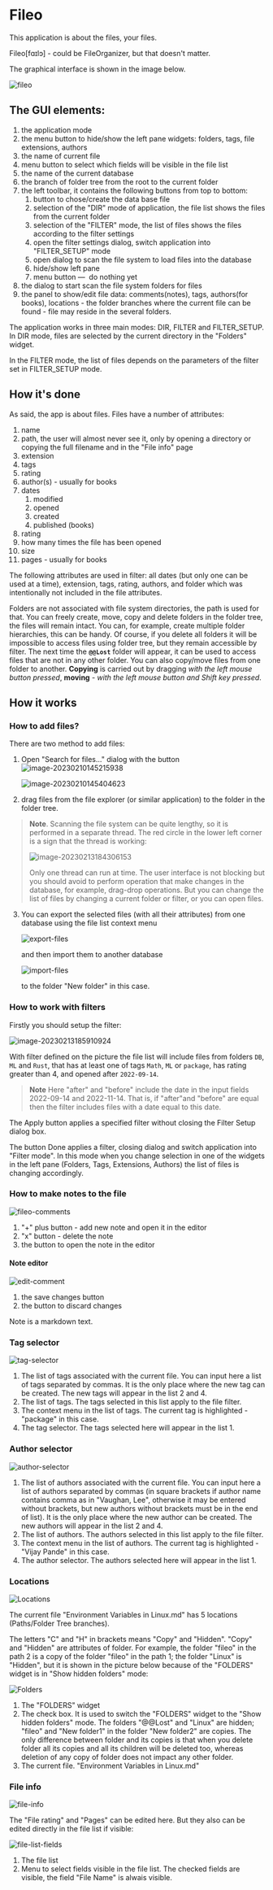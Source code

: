 # Fileo

This application is about the files, your files.

Fileo[fɑɪlɔ] - could be FileOrganizer, but that doesn't matter.

The graphical interface is shown in the image below.

![fileo](img/fileo.jpg)

## The GUI elements:

1. the application mode
2. the menu button to hide/show the left pane widgets: folders, tags, file extensions, authors
3. the name of current file
4. menu button to select which fields will be visible in the file list
5. the name of the current database
6. the branch of folder tree from the root to the current folder
7. the left toolbar, it contains the following buttons from top to bottom:
   1. button to chose/create the data base file
   2. selection of the "DIR" mode of application, the file list shows the files from the current folder
   3. selection of the "FILTER" mode, the list of files shows the files according to the filter settings
   4. open the filter settings dialog, switch application into "FILTER_SETUP" mode
   5. open dialog to scan the file system to load files into the database
   6. hide/show left pane
   7. menu button   &mdash;   do nothing yet
8. the dialog to start scan the file system folders for files
9. the panel to show/edit file data: comments(notes), tags, authors(for books), locations - the folder branches where the current file can be found - file may reside in the several folders.

The application works in three main modes: DIR, FILTER and FILTER_SETUP. In DIR mode, files are selected by the current directory in the "Folders" widget.

In the FILTER mode, the list of files depends on the parameters of the filter set in FILTER_SETUP mode.

## How it's done

As said, the app is about files. Files have a number of attributes:

1. name
2. path, the user will almost never see it, only by opening a directory or copying the full filename and in the "File info" page
3. extension
4. tags
5. rating
6. author(s) - usually for books
7. dates
   1. modified
   2. opened
   3. created
   4. published (books)
8. rating
9. how many times the file has been opened
10. size
11. pages - usually for books

The following attributes are used in filter: all dates (but only one can be used at a time), extension, tags, rating, authors, and folder which was intentionally not included in the file attributes.

Folders are not associated with file system directories, the path is used for that. You can freely create, move, copy and delete folders in the folder tree, the files will remain intact. You can, for example, create multiple folder hierarchies, this can be handy. Of course, if you delete all folders it will be impossible to access files using folder tree, but they remain accessible by filter. The next time the **`@@Lost`** folder will appear, it can be used to access files that are not in any other folder.
You can also copy/move files from one folder to another. **Copying** is carried out by dragging *with the left mouse button pressed*, **moving** - *with the left mouse button and Shift key pressed*.

## How it works

### How to add files?

There are two method to add files:

1. Open "Search for files..." dialog with the button ![image-20230210145215938](img/image-20230210145215938.png)

   ![image-20230210145404623](img/image-20230210145404623.png)

2. drag files from the file explorer (or similar application) to the folder in the folder tree.

> **Note**. Scanning the file system can be quite lengthy, so it is performed in a separate thread.
> The red circle in the lower left corner is a sign that the thread is working:
>
> ![image-20230213184306153](img/image-20230213184306153.png)
>
> Only one thread can run at time. The user interface is not blocking but you should avoid to perform operation that make changes in the database, for example, drag-drop operations. But you can change the list of files by changing a current folder or filter, or you can open files.

3. You can export the selected files (with all their attributes) from one database using the file list context menu

   ![export-files](img/export-files.jpg)

   and then import them to another database

   ![import-files](img/import-files.jpg)

   to the folder "New folder" in this case.

### How to work with filters

Firstly you should setup the filter:

![image-20230213185910924](img/image-20230213185910924.png)

With filter defined on the picture the file list will include files from folders `DB`, `ML` and `Rust`, that has at least one of tags `Math`, `ML` or `package`, has rating greater than 4, and opened after `2022-09-14`.

> **Note** Here "after" and "before" include the date in the input fields 2022-09-14 and 2022-11-14. That is, if "after"and "before" are equal then the filter includes files with a date equal to this date.

The Apply button applies a specified filter without closing the Filter Setup dialog box.

The button Done applies a filter, closing dialog and switch application into "Filter mode". In this mode when you change selection in one of the widgets in the left pane (Folders, Tags, Extensions, Authors) the list of files is changing accordingly.

### How to make notes to the file

![fileo-comments](img/fileo-comments.jpg)

1. "+"  plus button - add new note and open it in the editor
6. "x" button - delete the note
8.  the button to open the note in the editor

#### Note editor

![edit-comment](C:\Users\mihal\OneDrive\Documents\pyprj\fileo\img\edit-comment.jpg)

1. the save changes button
2. the button to discard changes

Note is a markdown text.

### Tag selector

![tag-selector](C:\Users\mihal\OneDrive\Documents\pyprj\fileo\img\tag-selector.jpg)

1. The list of tags associated with the current file. You can input here a list of tags separated by commas. It is the only place where the new tag can be created. The new tags will appear in the list 2 and 4.
2. The list of tags. The tags selected in this list apply to the file filter.
3. The context menu in the list of tags. The current tag is highlighted - "package" in this case.
4. The tag selector. The tags selected here will appear in the list 1.

### Author selector

![author-selector](C:\Users\mihal\OneDrive\Documents\pyprj\fileo\img\author-selector.jpg)

1. The list of authors associated with the current file. You can input here a list of authors separated by commas (in square brackets if author name contains comma as in "Vaughan, Lee", otherwise it may be entered without brackets, but new authors without brackets must be in the end of list). It is the only place where the new author can be created. The new authors will appear in the list 2 and 4.
2. The list of authors. The authors selected in this list apply to the file filter.
3. The context menu in the list of authors. The current tag is highlighted - "Vijay  Pande" in this case.
4. The author selector. The authors selected here will appear in the list 1.

### Locations

![Locations](C:\Users\mihal\OneDrive\Documents\pyprj\fileo\img\Locations.jpg)

The current file "Environment Variables in Linux.md" has 5 locations (Paths/Folder Tree branches).

The letters "C" and "H" in brackets means "Copy" and "Hidden". "Copy" and "Hidden" are attributes of folder. For example, the folder "fileo" in the path 2 is a copy of the folder "fileo" in the path 1; the folder "Linux" is "Hidden", but it is shown in the picture below because of the "FOLDERS" widget is in "Show hidden folders" mode:

![Folders](C:\Users\mihal\OneDrive\Documents\pyprj\fileo\img\Folders.jpg)

1. The "FOLDERS" widget
2. The check box. It is used to switch the "FOLDERS" widget to the "Show hidden folders" mode. The folders "@@Lost" and "Linux" are hidden; "fileo" and "New folder1" in the folder "New folder2" are copies. The only difference between folder and its copies is that when you delete folder all its copies and all its children will be deleted too, whereas deletion of any copy of folder does not impact any other folder.
3. The current file. "Environment Variables in Linux.md"

### File info

![file-info](C:\Users\mihal\OneDrive\Documents\pyprj\fileo\img\file-info.jpg)

The "File rating" and "Pages" can be edited here. But they also can be edited directly in the file list if visible:

![file-list-fields](C:\Users\mihal\OneDrive\Documents\pyprj\fileo\img\file-list-fields.jpg)

1. The file list
2. Menu to select fields visible in the file list. The checked fields are visible, the field "File Name" is alwais visible.
